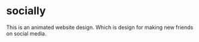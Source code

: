 # socially
This is an animated website design. Which is design for making new friends on social media.
